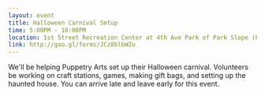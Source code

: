 ```yaml
---
layout: event
title: Halloween Carnival Setup
time: 5:00PM - 10:00PM
location: 1st Street Recreation Center at 4th Ave Park of Park Slope (Please enter on Denton Place.)
link: http://goo.gl/forms/JCz8blbWZu
---
```

We'll be helping Puppetry Arts set up their Halloween carnival. Volunteers be working on craft stations, games, making gift bags, and setting up the haunted house. You can arrive late and leave early for this event.